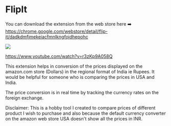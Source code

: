 # FlipIt
You can download the extension from the web store here ➡️  https://chrome.google.com/webstore/detail/flip-it/dadkdmfjmekeiacfmnlkngfojdhepohc

![](https://s7.gifyu.com/images/Chrome_Extension_to_flip_prices_in_USD_to_INR_on_www.amazon.com_store.gif)

https://www.youtube.com/watch?v=r3zKp9A058Q

This extension helps in conversion of the prices displayed on the amazon.com store (Dollars) in the regional format of India ie Rupees. It would be helpful for someone who is comparing the prices in USA and India.

The price conversion is in real time by tracking the currency rates on the foreign exchange.

Disclaimer: This is a hobby tool I created to compare prices of different product I wish to purchase and also because the default currency converter on the amazon web store USA doesn't show all the prices in INR.

